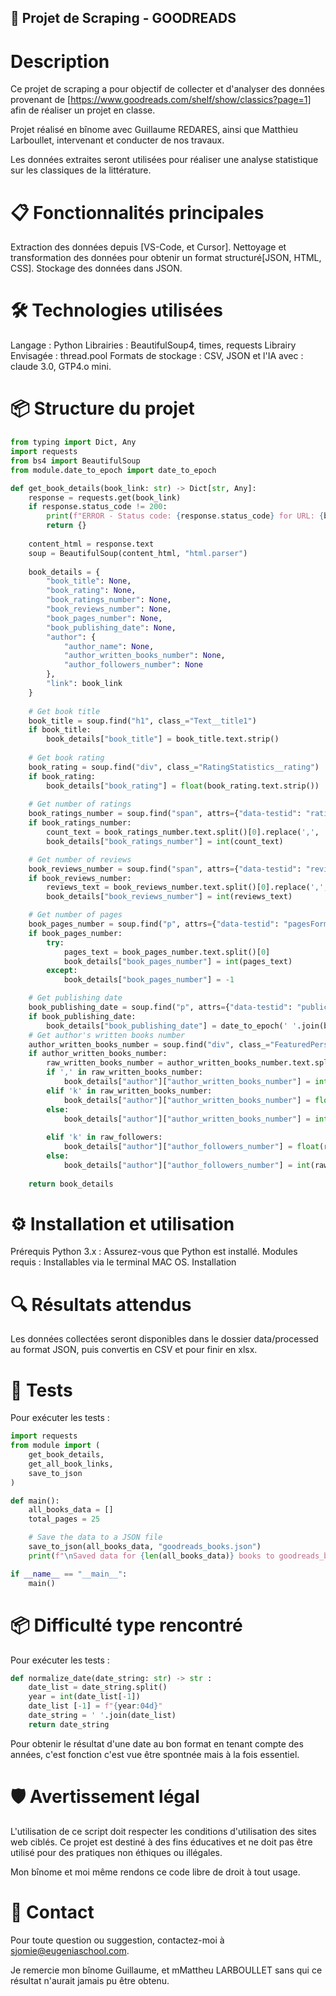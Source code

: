 ## 🚀 Projet de Scraping - GOODREADS
# Description
Ce projet de scraping a pour objectif de collecter et d'analyser des données provenant de [https://www.goodreads.com/shelf/show/classics?page=1] afin de réaliser un projet en classe.

Projet réalisé en bînome avec Guillaume REDARES, ainsi que Matthieu Larboullet, intervenant et conducter de nos travaux.  

Les données extraites seront utilisées pour réaliser une analyse statistique sur les classiques de la littérature.

# 📋 Fonctionnalités principales
Extraction des données depuis [VS-Code, et Cursor].
Nettoyage et transformation des données pour obtenir un format structuré[JSON, HTML, CSS].
Stockage des données dans JSON.

# 🛠️ Technologies utilisées
Langage : Python
Librairies : BeautifulSoup4, times, requests
Librairy Envisagée : thread.pool 
Formats de stockage : CSV, JSON
et l'IA avec : claude 3.0, GTP4.o mini.

# 📦 Structure du projet
```py
from typing import Dict, Any
import requests
from bs4 import BeautifulSoup
from module.date_to_epoch import date_to_epoch

def get_book_details(book_link: str) -> Dict[str, Any]:
    response = requests.get(book_link)
    if response.status_code != 200:
        print(f"ERROR - Status code: {response.status_code} for URL: {book_link}")
        return {}
    
    content_html = response.text
    soup = BeautifulSoup(content_html, "html.parser")
    
    book_details = {
        "book_title": None,
        "book_rating": None,
        "book_ratings_number": None,
        "book_reviews_number": None,
        "book_pages_number": None,
        "book_publishing_date": None,
        "author": {
            "author_name": None,
            "author_written_books_number": None,
            "author_followers_number": None
        },
        "link": book_link
    }
    
    # Get book title
    book_title = soup.find("h1", class_="Text__title1")
    if book_title:
        book_details["book_title"] = book_title.text.strip()
    
    # Get book rating
    book_rating = soup.find("div", class_="RatingStatistics__rating")
    if book_rating:
        book_details["book_rating"] = float(book_rating.text.strip())
    
    # Get number of ratings
    book_ratings_number = soup.find("span", attrs={"data-testid": "ratingsCount"})
    if book_ratings_number:
        count_text = book_ratings_number.text.split()[0].replace(',', '')
        book_details["book_ratings_number"] = int(count_text)

    # Get number of reviews
    book_reviews_number = soup.find("span", attrs={"data-testid": "reviewsCount"})
    if book_reviews_number:
        reviews_text = book_reviews_number.text.split()[0].replace(',', '')
        book_details["book_reviews_number"] = int(reviews_text)

    # Get number of pages
    book_pages_number = soup.find("p", attrs={"data-testid": "pagesFormat"})
    if book_pages_number:
        try:
            pages_text = book_pages_number.text.split()[0]
            book_details["book_pages_number"] = int(pages_text)
        except:
            book_details["book_pages_number"] = -1

    # Get publishing date
    book_publishing_date = soup.find("p", attrs={"data-testid": "publicationInfo"})
    if book_publishing_date:
        book_details["book_publishing_date"] = date_to_epoch(' '.join(book_publishing_date.text.split()[2:]))
    # Get author's written books number
    author_written_books_number = soup.find("div", class_="FeaturedPerson__infoPrimary").find("span", class_="Text Text__body3 Text__subdued")
    if author_written_books_number:
        raw_written_books_number = author_written_books_number.text.split()[0]
        if ',' in raw_written_books_number:
            book_details["author"]["author_written_books_number"] = int(raw_written_books_number.replace(',', ''))
        elif 'k' in raw_written_books_number:
            book_details["author"]["author_written_books_number"] = float(raw_written_books_number[:-1]) * 1000
        else:
            book_details["author"]["author_written_books_number"] = int(raw_written_books_number)
 
        elif 'k' in raw_followers:
            book_details["author"]["author_followers_number"] = float(raw_followers[:-1]) * 1000
        else:
            book_details["author"]["author_followers_number"] = int(raw_followers)
    
    return book_details 
```

# ⚙️ Installation et utilisation
Prérequis
Python 3.x : Assurez-vous que Python est installé.
Modules requis : Installables via le terminal MAC OS.
Installation

# 🔍 Résultats attendus
Les données collectées seront disponibles dans le dossier data/processed au format JSON, puis convertis en CSV et pour finir en xlsx. 

# 🧪 Tests
Pour exécuter les tests :
```py
import requests
from module import (
    get_book_details,
    get_all_book_links,
    save_to_json
)

def main():
    all_books_data = [] 
    total_pages = 25

    # Save the data to a JSON file
    save_to_json(all_books_data, "goodreads_books.json")
    print(f"\nSaved data for {len(all_books_data)} books to goodreads_books.json")

if __name__ == "__main__":
    main() 
```
    
    
    


# 📦  Difficulté type rencontré
Pour exécuter les tests :
```py
def normalize_date(date_string: str) -> str :
    date_list = date_string.split()
    year = int(date_list[-1])
    date_list [-1] = f"{year:04d}"
    date_string = ' '.join(date_list)
    return date_string
```

Pour obtenir le résultat d'une date au bon format en tenant compte des années, c'est fonction c'est vue être spontnée mais à la fois essentiel. 

# 🛡️ Avertissement légal
L'utilisation de ce script doit respecter les conditions d'utilisation des sites web ciblés. Ce projet est destiné à des fins éducatives et ne doit pas être utilisé pour des pratiques non éthiques ou illégales.

Mon bînome et moi même rendons ce code libre de droit à tout usage. 

# 📧 Contact
Pour toute question ou suggestion, contactez-moi à sjomie@eugeniaschool.com.

Je remercie mon bînome Guillaume, et mMattheu LARBOULLET sans qui ce résultat n'aurait jamais pu être obtenu. 





